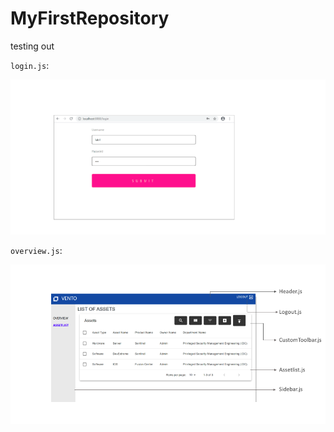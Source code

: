 # MyFirstRepository
testing out

`login.js`:

   ![image](/sample/login.png "login") 

`overview.js`:

![image](/sample/assetlist.png "assetlist")
